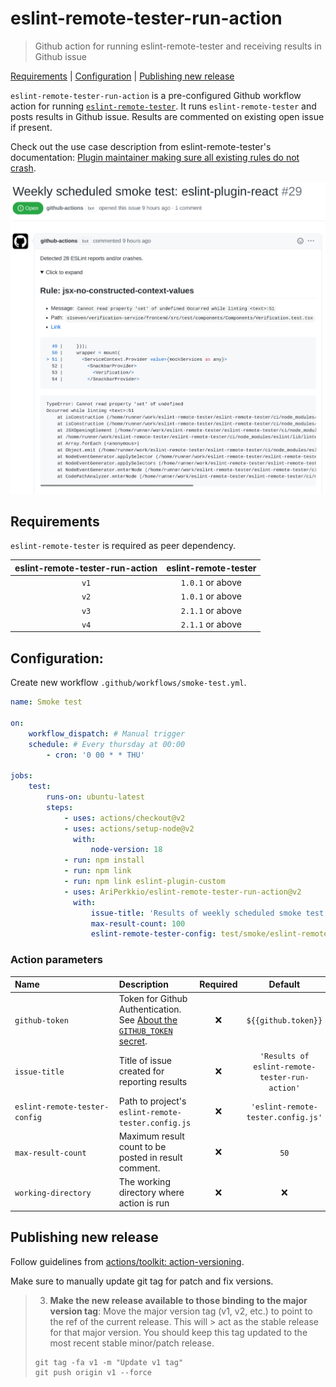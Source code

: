 # eslint-remote-tester-run-action

> Github action for running eslint-remote-tester and receiving results in Github issue

[Requirements](#requirements) | [Configuration](#configuration) | [Publishing new release](#publishing-new-release)

`eslint-remote-tester-run-action` is a pre-configured Github workflow action for running [`eslint-remote-tester`](https://github.com/AriPerkkio/eslint-remote-tester).
It runs `eslint-remote-tester` and posts results in Github issue. Results are commented on existing open issue if present.

Check out the use case description from eslint-remote-tester's documentation: [Plugin maintainer making sure all existing rules do not crash](https://github.com/AriPerkkio/eslint-remote-tester#plugin-maintainer-making-sure-all-existing-rules-do-not-crash).

<p align="center">
  <img width="640" src="https://raw.githubusercontent.com/AriPerkkio/eslint-remote-tester-run-action/HEAD/docs/demo.png">
</p>

## Requirements

`eslint-remote-tester` is required as peer dependency.

| eslint-remote-tester-run-action | eslint-remote-tester |
| :-----------------------------: | :------------------: |
|              `v1`               |   `1.0.1` or above   |
|              `v2`               |   `1.0.1` or above   |
|              `v3`               |   `2.1.1` or above   |
|              `v4`               |   `2.1.1` or above   |

## Configuration:

Create new workflow `.github/workflows/smoke-test.yml`.

```yml
name: Smoke test

on:
    workflow_dispatch: # Manual trigger
    schedule: # Every thursday at 00:00
        - cron: '0 00 * * THU'

jobs:
    test:
        runs-on: ubuntu-latest
        steps:
            - uses: actions/checkout@v2
            - uses: actions/setup-node@v2
              with:
                  node-version: 18
            - run: npm install
            - run: npm link
            - run: npm link eslint-plugin-custom
            - uses: AriPerkkio/eslint-remote-tester-run-action@v2
              with:
                  issue-title: 'Results of weekly scheduled smoke test'
                  max-result-count: 100
                  eslint-remote-tester-config: test/smoke/eslint-remote-tester.config.js
```

### Action parameters

| Name&nbsp;&nbsp;&nbsp;&nbsp;&nbsp;&nbsp;&nbsp;&nbsp;&nbsp;&nbsp;&nbsp;&nbsp;&nbsp;&nbsp;&nbsp;&nbsp;&nbsp;&nbsp;&nbsp;&nbsp;&nbsp;&nbsp;&nbsp;&nbsp;&nbsp;&nbsp;&nbsp;&nbsp;&nbsp;&nbsp; | Description                                                                                                                                                                      | Required |                    Default                     | Example                                    |
| :--------------------------------------------------------------------------------------------------------------------------------------------------------------------------------------- | :------------------------------------------------------------------------------------------------------------------------------------------------------------------------------- | :------: | :--------------------------------------------: | :----------------------------------------- |
| `github-token`                                                                                                                                                                           | Token for Github Authentication. See [About the `GITHUB_TOKEN` secret](https://docs.github.com/en/actions/reference/authentication-in-a-workflow#about-the-github_token-secret). |   :x:    |              `${{github.token}}`               | `${{secrets.SOME_CUSTOM_TOKEN}}`           |
| `issue-title`                                                                                                                                                                            | Title of issue created for reporting results                                                                                                                                     |   :x:    | `'Results of eslint-remote-tester-run-action'` | `'Results of weekly scheduled smoke test'` |
| `eslint-remote-tester-config`                                                                                                                                                            | Path to project's `eslint-remote-tester.config.js`                                                                                                                               |   :x:    |       `'eslint-remote-tester.config.js'`       | `./path/to/custom.config.js`               |
| `max-result-count`                                                                                                                                                                       | Maximum result count to be posted in result comment.                                                                                                                             |   :x:    |                      `50`                      | `100`                                      |
| `working-directory`                                                                                                                                                                      | The working directory where action is run                                                                                                                                        |   :x:    |                      :x:                       | `./ci`                                     |

## Publishing new release

Follow guidelines from [actions/toolkit: action-versioning](https://github.com/actions/toolkit/blob/main/docs/action-versioning.md#recommendations).

Make sure to manually update git tag for patch and fix versions.

> 3. **Make the new release available to those binding to the major version tag**: Move the major version tag (v1, v2, etc.) to point to the ref of the current release. This will > act as the stable release for that major version. You should keep this tag updated to the most recent stable minor/patch release.
>
> ```
> git tag -fa v1 -m "Update v1 tag"
> git push origin v1 --force
> ```
